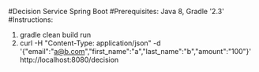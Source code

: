 #Decision Service Spring Boot
#Prerequisites: Java 8, Gradle '2.3'
#Instructions:
1. gradle clean build run
2. curl -H "Content-Type: application/json" -d '{"email":"a@b.com","first_name":"a","last_name":"b","amount":"100"}' http://localhost:8080/decision